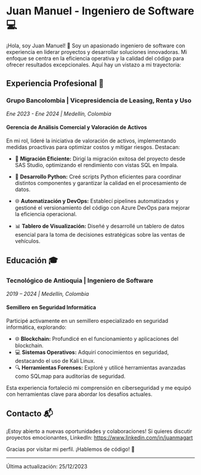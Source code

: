 # Juan Manuel - Ingeniero de Software 💻

¡Hola, soy Juan Manuel! 👋 Soy un apasionado ingeniero de software con experiencia en liderar proyectos y desarrollar soluciones innovadoras. Mi enfoque se centra en la eficiencia operativa y la calidad del código para ofrecer resultados excepcionales. Aquí hay un vistazo a mi trayectoria:

## Experiencia Profesional 🏢

### Grupo Bancolombia | Vicepresidencia de Leasing, Renta y Uso
*Ene 2023 - Ene 2024 | Medellín, Colombia*

#### Gerencia de Análisis Comercial y Valoración de Activos

En mi rol, lideré la iniciativa de valoración de activos, implementando medidas proactivas para optimizar costos y mitigar riesgos. Destacan:

- 🔄 **Migración Eficiente:** Dirigí la migración exitosa del proyecto desde SAS Studio, optimizando el rendimiento con vistas SQL en Impala.
- 🐍 **Desarrollo Python:** Creé scripts Python eficientes para coordinar distintos componentes y garantizar la calidad en el procesamiento de datos.
- 🌐 **Automatización y DevOps:** Establecí pipelines automatizados y gestioné el versionamiento del código con Azure DevOps para mejorar la eficiencia operacional.

- 📊 **Tablero de Visualización:** Diseñé y desarrollé un tablero de datos esencial para la toma de decisiones estratégicas sobre las ventas de vehículos.

## Educación 🎓

### Tecnológico de Antioquia | Ingeniero de Software
*2019 – 2024 | Medellín, Colombia*

#### Semillero en Seguridad Informática

Participé activamente en un semillero especializado en seguridad informática, explorando:

- 🌐 **Blockchain:** Profundicé en el funcionamiento y aplicaciones del blockchain.
- 💻 **Sistemas Operativos:** Adquirí conocimientos en seguridad, destacando el uso de Kali Linux.
- 🔍 **Herramientas Forenses:** Exploré y utilicé herramientas avanzadas como SQLmap para auditorías de seguridad.

Esta experiencia fortaleció mi comprensión en ciberseguridad y me equipó con herramientas clave para abordar los desafíos actuales.

## Contacto 📬

¡Estoy abierto a nuevas oportunidades y colaboraciones! Si quieres discutir proyectos emocionantes, LinkedIn: https://www.linkedin.com/in/juanmagart

Gracias por visitar mi perfil. ¡Hablemos de código! 🚀

---
Última actualización: 25/12/2023
